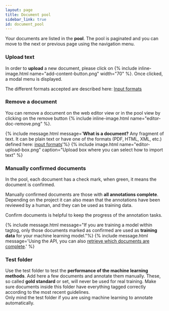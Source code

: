 ```yaml
---
layout: page
title: Document pool
sidebar_link: true
id: document_pool
---
```


<div class="two-third-col">
  <p>Your documents are listed in the <strong>pool</strong>. The pool is paginated and you can move to the next or previous page using the navigation menu.</p>
    <h3>Upload text</h3>
    <p>In order to <strong>upload</strong> a new document, please click on {% include inline-image.html name="add-content-button.png" width="70" %}. Once clicked, a modal menu is displayed.</p>
    <p>The different formats accepted are described here: <a href="/ioformats.html#input-formats">Input formats</a></p>
    <h3>Remove a document</h3>
    <p>You can remove a document on the web editor view or in the pool view by clicking on the remove button {% include inline-image.html name="editor-doc-remove.png" %}.</p>
</div>
<div class="one-third-col">
  {% include message.html message='<strong>What is a document?</strong>&nbsp;Any fragment of text. It can be plain text or have one of the formats (PDF, HTML, XML, etc.) defined here: <a href="https://github.com/tagtog/tagtog-doc/wiki/Input-File-Formats">input formats</a>'%}
  {% include image.html name="editor-upload-box.png" caption="Upload box where you can select how to import text" %}
</div>

<div class="two-third-col">
  <h3>Manually confirmed documents</h3>
  <p>In the pool, each document has a check mark, when green, it means the document is confirmed.</p>
  <p>Manually confirmed documents are those with <strong>all annotations complete</strong>. Depending on the project it can also mean that the annotations have been reviewed by a human, and they can be used as training data.</p>
  <p>Confirm documents is helpful to keep the progress of the annotation tasks.</p>
</div>

<div class="one-third-col">
  {% include message.html message="If you are training a model within tagtog, only those documents marked as confirmed are used as <strong>training data</strong> for your machine learning model."%}
  {% include message.html message='Using the API, you can also <a href="/API.html#search-documents-in-a-project-get">retrieve which documents are complete</a>.' %}
</div>

<div class="two-third-col">
  <h3>Test folder</h3>
  Use the test folder to test the <strong>performance of the machine learning methods</strong>. Add here a few documents and annotate them manually. These, so called <strong>gold standard</strong> or set, will never be used for real training. Make sure documents inside this folder have everything tagged correctly according to the most recent guidelines.
</div>

<div class="one-third-col">
  <div class="message">
    Only mind the test folder if you are using machine learning to annotate automatically.
  </div>
</div>

